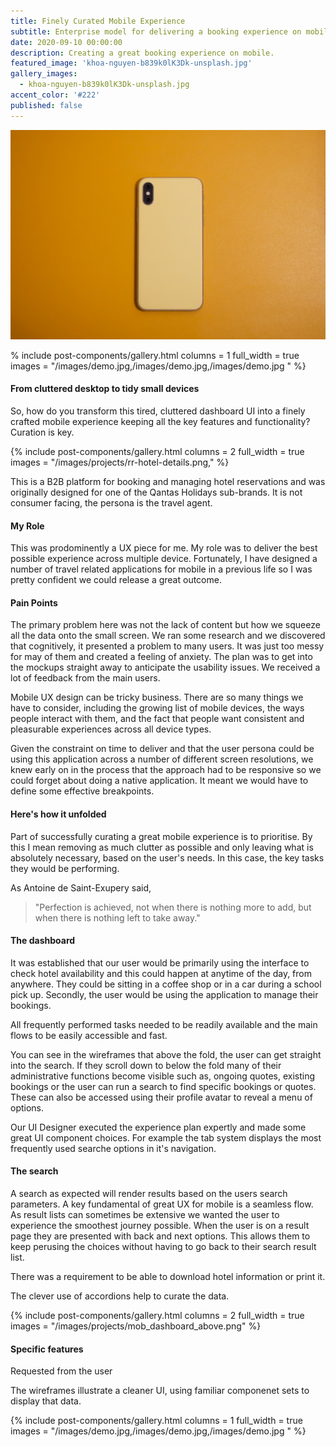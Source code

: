 ```yaml
---
title: Finely Curated Mobile Experience
subtitle: Enterprise model for delivering a booking experience on mobile devices.
date: 2020-09-10 00:00:00
description: Creating a great booking experience on mobile.
featured_image: 'khoa-nguyen-b839k0lK3Dk-unsplash.jpg'
gallery_images:
  - khoa-nguyen-b839k0lK3Dk-unsplash.jpg
accent_color: '#222'
published: false
---
```


![](/images/projects/khoa-nguyen-b839k0lK3Dk-unsplash.jpg)

% include post-components/gallery.html
	columns = 1
	full_width = true
	images = "/images/demo.jpg,/images/demo.jpg,/images/demo.jpg
	"
%}

#### From cluttered desktop to tidy small devices
So, how do you transform this tired, cluttered dashboard UI into a finely crafted mobile experience keeping all the key features and functionality?  Curation is key.

{% include post-components/gallery.html
	columns = 2
	full_width = true
	images = "/images/projects/rr-hotel-details.png,"
%}

This is a B2B platform for booking and managing hotel reservations and was originally designed for one of the Qantas Holidays sub-brands.  It is not consumer facing, the persona is the travel agent.

#### My Role

This was prodominently a UX piece for me.  My role was to deliver the best possible experience across multiple device.  Fortunately, I have designed a number of travel related applications for mobile in a previous life so I was pretty confident we could release a great outcome. 

#### Pain Points
The primary problem here was not the lack of content but how we squeeze all the data onto the small screen.  We ran some research and we discovered that cognitively, it presented a problem to many users.  It was just too messy for may of them and created a feeling of anxiety.  The plan was to get into the mockups straight away to anticipate the usability issues.  We received a lot of feedback from the main users.

Mobile UX design can be tricky business.  There are so many things we have to consider, including the growing list of mobile devices, the ways people interact with them, and the fact that people want consistent and pleasurable experiences across all device types.

<!-- Read this for reference: https://www.toptal.com/designers/ux/mobile-ux-design-best-practices -->

Given the constraint on time to deliver and that the user persona could be using this application across a number of different screen resolutions, we knew early on in the process that the approach had to be responsive so we could forget about doing a native application.  It meant we would have to define some effective breakpoints.

#### Here's how it unfolded
Part of successfully curating a great mobile experience is to prioritise.  By this I mean removing as much clutter as possible and only leaving what is absolutely necessary, based on the user's needs.  In this case, the key tasks they would be performing.

As Antoine de Saint-Exupery said,

> "Perfection is achieved, not when there is nothing more to add, but when there is nothing left to take away."

#### The dashboard
It was established that our user would be primarily using the interface to check hotel availability and this could happen at anytime of the day, from anywhere.  They could be sitting in a coffee shop or in a car during a school pick up.  Secondly, the user would be using the application to manage their bookings.

All frequently performed tasks needed to be readily available and the main flows to be easily accessible and fast.

You can see in the wireframes that above the fold, the user can get straight into the search.  If they scroll down to below the fold many of their administrative functions become visible such as, ongoing quotes, existing bookings or the user can run a search to find specific bookings or quotes.  These can also be accessed using their profile avatar to reveal a menu of options.

Our UI Designer executed the experience plan expertly and made some great UI component choices.  For example the tab system displays the most frequently used searche options in it's navigation.

#### The search
A search as expected will render results based on the users search parameters.  A key fundamental of great UX for mobile is a seamless flow.  As result lists can sometimes be extensive we wanted the user to experience the smoothest journey possible.  When the user is on a result page they are presented with back and next options.  This allows them to keep perusing the choices without having to go back to their search result list.

There was a requirement to be able to download hotel information or print it.

The clever use of accordions help to curate the data.

{% include post-components/gallery.html
	columns = 2
	full_width = true
	images = "/images/projects/mob_dashboard_above.png"
%}

#### Specific features
Requested from the user

The wireframes illustrate a cleaner UI, using familiar componenet sets to display that data.

{% include post-components/gallery.html
	columns = 1
	full_width = true
	images = "/images/demo.jpg,/images/demo.jpg,/images/demo.jpg
	"
%}